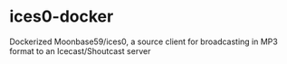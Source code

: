 # ices0-docker
Dockerized Moonbase59/ices0, a source client for broadcasting in MP3 format to an Icecast/Shoutcast server
